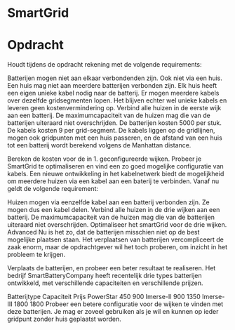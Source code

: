 # SmartGrid

# Opdracht

Houdt tijdens de opdracht rekening met de volgende requirements:

Batterijen mogen niet aan elkaar verbondenden zijn. Ook niet via een huis.
Een huis mag niet aan meerdere batterijen verbonden zijn.
Elk huis heeft een eigen unieke kabel nodig naar de batterij.
Er mogen meerdere kabels over dezelfde gridsegmenten lopen. Het blijven echter wel unieke kabels en leveren geen kostenvermindering op.
Verbind alle huizen in de eerste wijk aan een batterij. De maximumcapaciteit van de huizen mag die van de batterijen uiteraard niet overschrijden.
De batterijen kosten 5000 per stuk. De kabels kosten 9 per grid-segment. De kabels liggen op de gridlijnen, mogen ook gridpunten met een huis passeren, en de afstand van een huis tot een batterij wordt berekend volgens de Manhattan distance.

Bereken de kosten voor de in 1. geconfigureerde wijken. Probeer je SmartGrid te optimaliseren en vind een zo goed mogelijke configuratie van kabels.
Een nieuwe ontwikkeling in het kabelnetwerk biedt de mogelijkheid om meerdere huizen via een kabel aan een baterij te verbinden. Vanaf nu geldt de volgende requirement:

Huizen mogen via eenzelfde kabel aan een batterij verbonden zijn. Ze mogen dus een kabel delen.
Verbind alle huizen in de drie wijken aan een batterij. De maximumcapaciteit van de huizen mag die van de batterijen uiteraard niet overschrijden.
Optimaliseer het smartGrid voor de drie wijken.
Advanced
Nu is het zo, dat de batterijen misschien niet op de best mogelijke plaatsen staan. Het verplaatsen van batterijen vercompliceert de zaak enorm, maar de opdrachtgever wil het toch proberen, om inzicht in het probleem te krijgen.

Verplaats de batterijen, en probeer een beter resultaat te realiseren.
Het bedrijf SmartBatteryCompany heeft recentelijk drie types batterijen ontwikkeld, met verschillende capaciteiten en verschillende prijzen.

Batterijtype	Capaciteit	Prijs
PowerStar	450	900
Imerse-II	900	1350
Imerse-III	1800	1800
Probeer een betere configuratie voor de wijken te vinden met deze batterijen. Je mag er zoveel gebruiken als je wil en kunnen op ieder gridpunt zonder huis geplaatst worden.
